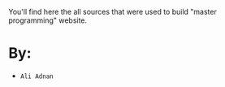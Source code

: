 You'll find here the all sources that were used to build "master programming" website.

By:
====
- `Ali Adnan`

